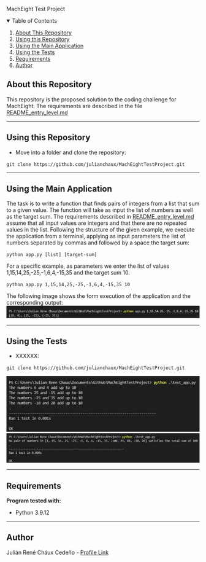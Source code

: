  MachEight Test Project

<details open="open">
  <summary>Table of Contents</summary>
  <ol>
    <li><a href="#About-this-Repository">About This Repository</a></li>
    <li><a href="#Using-this-Repository">Using this Repository</a></li>
    <li><a href="#Using-the-Main-Application">Using the Main Application</a></li>
    <li><a href="#Using-the-Tests">Using the Tests</a></li>
    <li><a href="#Requirements">Requirements</a></li>
    <li><a href="#Author">Author</a></li>
  </ol>
</details>

## About this Repository
This repository is the proposed solution to the coding challenge for MachEight.  The requirements are described in the file [README_entry_level.md](README_entry_level.md)

----
## Using this Repository

* Move into a folder and clone the repository:
```
git clone https://github.com/julianchaux/MachEightTestProject.git
```

----
## Using the Main Application

The task is to write a function that finds pairs of integers from a list that sum to a given value. The function will take as input the list of numbers as well as the target sum.  The requirements described in [README_entry_level.md](README_entry_level.md) assume that all input values are integers and that there are no repeated values in the list.  Following the structure of the given example, we execute the application from a terminal, applying as input parameters the list of numbers separated by commas and followed by a space the target sum:
```
python app.py [list] [target-sum]
```
For a specific example, as parameters we enter the list of values 1,15,14,25,-25,-1,6,4,-15,35 and the target sum 10.
```
python app.py 1,15,14,25,-25,-1,6,4,-15,35 10
```
The following image shows the form execution of the application and the corresponding output:
![Output App](ImageResource/Output1.jpg)

----
## Using the Tests

* XXXXXX:
```
git clone https://github.com/julianchaux/MachEightTestProject.git
```
![Output Test 1](ImageResource/OutputTest1.jpg)
![Output Test 2](ImageResource/OutputTest2.jpg)

----
## Requirements

**Program tested with:**
* Python 3.9.12

----
## Author

Julián René Cháux Cedeño - [Profile Link](https://www.linkedin.com/in/julianrenechaux-robotics-ai/)  
